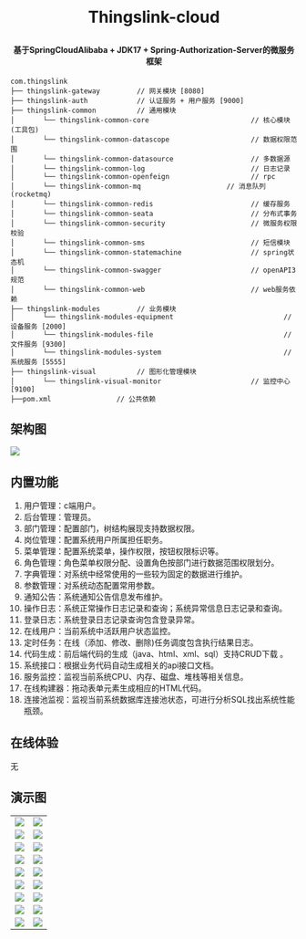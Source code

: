 <h1 align="center" style="margin: 30px 0 30px; font-weight: bold;">Thingslink-cloud</h1>
<h4 align="center">基于SpringCloudAlibaba + JDK17 + Spring-Authorization-Server的微服务框架</h4>

~~~
com.thingslink     
├── thingslink-gateway         // 网关模块 [8080]
├── thingslink-auth            // 认证服务 + 用户服务 [9000]
├── thingslink-common          // 通用模块
│       └── thingslink-common-core                         // 核心模块(工具包)
│       └── thingslink-common-datascope                    // 数据权限范围
│       └── thingslink-common-datasource                   // 多数据源
│       └── thingslink-common-log                          // 日志记录
│       └── thingslink-common-openfeign                    // rpc
│       └── thingslink-common-mq                     // 消息队列(rocketmq)
│       └── thingslink-common-redis                        // 缓存服务
│       └── thingslink-common-seata                        // 分布式事务
│       └── thingslink-common-security                     // 微服务权限校验
│       └── thingslink-common-sms                          // 短信模块
│       └── thingslink-common-statemachine                 // spring状态机
│       └── thingslink-common-swagger                      // openAPI3规范
│       └── thingslink-common-web                          // web服务依赖
├── thingslink-modules         // 业务模块
│       └── thingslink-modules-equipment                           // 设备服务 [2000]
│       └── thingslink-modules-file                                // 文件服务 [9300]
│       └── thingslink-modules-system                              // 系统服务 [5555]
├── thingslink-visual          // 图形化管理模块
│       └── thingslink-visual-monitor                      // 监控中心 [9100]
├──pom.xml                // 公共依赖
~~~

## 架构图

<img src="https://oscimg.oschina.net/oscnet/up-82e9722ecb846786405a904bafcf19f73f3.png"/>

## 内置功能

1. 用户管理：c端用户。
2. 后台管理：管理员。
3. 部门管理：配置部门，树结构展现支持数据权限。
4. 岗位管理：配置系统用户所属担任职务。
5. 菜单管理：配置系统菜单，操作权限，按钮权限标识等。
6. 角色管理：角色菜单权限分配、设置角色按部门进行数据范围权限划分。
7. 字典管理：对系统中经常使用的一些较为固定的数据进行维护。
8. 参数管理：对系统动态配置常用参数。
9. 通知公告：系统通知公告信息发布维护。
10. 操作日志：系统正常操作日志记录和查询；系统异常信息日志记录和查询。
11. 登录日志：系统登录日志记录查询包含登录异常。
12. 在线用户：当前系统中活跃用户状态监控。
13. 定时任务：在线（添加、修改、删除)任务调度包含执行结果日志。
14. 代码生成：前后端代码的生成（java、html、xml、sql）支持CRUD下载 。
15. 系统接口：根据业务代码自动生成相关的api接口文档。
16. 服务监控：监视当前系统CPU、内存、磁盘、堆栈等相关信息。
17. 在线构建器：拖动表单元素生成相应的HTML代码。
18. 连接池监视：监视当前系统数据库连接池状态，可进行分析SQL找出系统性能瓶颈。

## 在线体验

无

## 演示图

<table>
    <tr>
        <td><img src="https://oscimg.oschina.net/oscnet/cd1f90be5f2684f4560c9519c0f2a232ee8.jpg"/></td>
        <td><img src="https://oscimg.oschina.net/oscnet/1cbcf0e6f257c7d3a063c0e3f2ff989e4b3.jpg"/></td>
    </tr>
    <tr>
        <td><img src="https://oscimg.oschina.net/oscnet/up-8074972883b5ba0622e13246738ebba237a.png"/></td>
        <td><img src="https://oscimg.oschina.net/oscnet/up-9f88719cdfca9af2e58b352a20e23d43b12.png"/></td>
    </tr>
    <tr>
        <td><img src="https://oscimg.oschina.net/oscnet/up-39bf2584ec3a529b0d5a3b70d15c9b37646.png"/></td>
        <td><img src="https://oscimg.oschina.net/oscnet/up-4148b24f58660a9dc347761e4cf6162f28f.png"/></td>
    </tr>
	<tr>
        <td><img src="https://oscimg.oschina.net/oscnet/up-b2d62ceb95d2dd9b3fbe157bb70d26001e9.png"/></td>
        <td><img src="https://oscimg.oschina.net/oscnet/up-d67451d308b7a79ad6819723396f7c3d77a.png"/></td>
    </tr>	 
    <tr>
        <td><img src="https://oscimg.oschina.net/oscnet/5e8c387724954459291aafd5eb52b456f53.jpg"/></td>
        <td><img src="https://oscimg.oschina.net/oscnet/644e78da53c2e92a95dfda4f76e6d117c4b.jpg"/></td>
    </tr>
	<tr>
        <td><img src="https://oscimg.oschina.net/oscnet/up-8370a0d02977eebf6dbf854c8450293c937.png"/></td>
        <td><img src="https://oscimg.oschina.net/oscnet/up-49003ed83f60f633e7153609a53a2b644f7.png"/></td>
    </tr>
	<tr>
        <td><img src="https://oscimg.oschina.net/oscnet/up-d4fe726319ece268d4746602c39cffc0621.png"/></td>
        <td><img src="https://oscimg.oschina.net/oscnet/up-c195234bbcd30be6927f037a6755e6ab69c.png"/></td>
    </tr>
	<tr>
        <td><img src="https://oscimg.oschina.net/oscnet/up-ece3fd37a3d4bb75a3926e905a3c5629055.png"/></td>
        <td><img src="https://oscimg.oschina.net/oscnet/up-92ffb7f3835855cff100fa0f754a6be0d99.png"/></td>
    </tr>
    <tr>
        <td><img src="https://oscimg.oschina.net/oscnet/up-ff9e3066561574aca73005c5730c6a41f15.png"/></td>
        <td><img src="https://oscimg.oschina.net/oscnet/up-5e4daac0bb59612c5038448acbcef235e3a.png"/></td>
    </tr>
</table>
